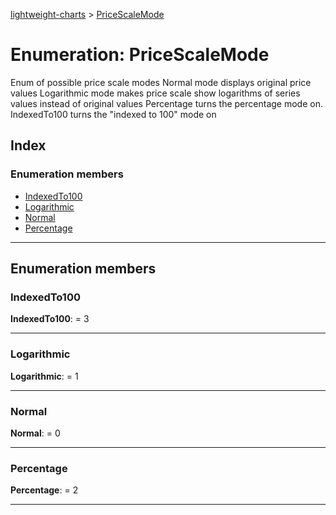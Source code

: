 [lightweight-charts](../README.md) > [PriceScaleMode](../enums/pricescalemode.md)

# Enumeration: PriceScaleMode

Enum of possible price scale modes Normal mode displays original price values Logarithmic mode makes price scale show logarithms of series values instead of original values Percentage turns the percentage mode on. IndexedTo100 turns the "indexed to 100" mode on

## Index

### Enumeration members

* [IndexedTo100](pricescalemode.md#indexedto100)
* [Logarithmic](pricescalemode.md#logarithmic)
* [Normal](pricescalemode.md#normal)
* [Percentage](pricescalemode.md#percentage)

---

## Enumeration members

<a id="indexedto100"></a>

###  IndexedTo100

**IndexedTo100**:  = 3

___
<a id="logarithmic"></a>

###  Logarithmic

**Logarithmic**:  = 1

___
<a id="normal"></a>

###  Normal

**Normal**:  = 0

___
<a id="percentage"></a>

###  Percentage

**Percentage**:  = 2

___

